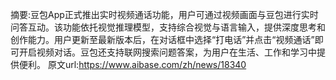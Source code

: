 摘要:豆包App正式推出实时视频通话功能，用户可通过视频画面与豆包进行实时问答互动。该功能依托视觉推理模型，支持综合视觉与语言输入，提供深度思考和创作能力。用户更新至最新版本后，在对话框中选择“打电话”并点击“视频通话”即可开启视频对话。豆包还支持联网搜索问题答案，为用户在生活、工作和学习中提供便利。
原文url:https://www.aibase.com/zh/news/18340